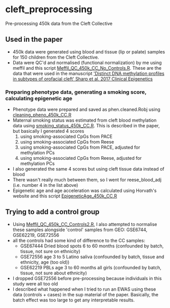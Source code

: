 # cleft_preprocessing
Pre-processing 450k data from the Cleft Collective  

## Used in the paper
* 450k data were generated using blood and tissue (lip or palate) samples for 150 children from the Cleft Collective.
* Data were QC'd and normalised (functional normalization) by me using meffil and this script [Meffil_QC_450k_CC_No_Controls.R](Meffil_QC_450k_CC_No_Controls.R). These are the data that were used in the manuscript ['Distinct DNA methylation profiles in subtypes of orofacial cleft' Sharp et al. 2017 Clinical Epigenetics](http://clinicalepigeneticsjournal.biomedcentral.com/articles/10.1186/s13148-017-0362-2)

### Preparing phenotype data, generating a smoking score, calculating epigenetic age
* Phenotype data were prepared and saved as phen.cleaned.Robj using [cleaning_pheno_450k_CC.R](cleaning_pheno_450k_CC.R)
* Maternal smoking status was estimated from cleft blood methylation data using [smoking_status_450k_CC.R](smoking_status_450k_CC.R). This is described in the paper, but basically I generated 4 scores
    1. using smoking-associated CpGs from PACE
    2. using smoking-associated CpGs from Reese
    3. using smoking-associated CpGs from PACE, adjusted for methylation PCs
    4. using smoking-associated CpGs from Reese, adjusted for methylation PCs
* I also generated the same 4 scores but using cleft tissue data instead of blood
* There wasn't really much between them, so I went for reese_blood_adj (i.e. number 4 in the list above)
* Epigenetic age and age acceleration was calculated using Horvath's website and this script [EpigeneticAge_450k_CC.R](EpigeneticAge_450k_CC.R)

## Trying to add a control group
* Using [Meffil_QC_450k_CC_Controls2.R](Meffil_QC_450k_CC_Controls2.R), I also attempted to normalise these samples alongside 'control' samples from GEO: GSE6744, GSE62219, GSE72556
* all the controls had some kind of difference to the CC samples:
    + GSE67444 Dried blood spots 6 to 60 months (confounded by batch, tissue, not sure on ethnicity)
    + GSE72556 age 3 to 5 Latino saliva (confounded by batch, tissue and ethnicity, age (too old))
    + GSE62219 PBLs age 3 to 60 months all girls (confounded by batch, tissue, not sure about ethnicity)
* I dropped GSE72556 before pre-processing because individuals in this study were all too old
* I described what happened when I tried to run an EWAS using these data (controls + cases) in the sup material of the paper. Basically, the batch effect was too large to get any interpretable results.
